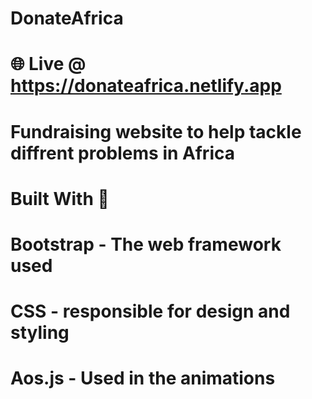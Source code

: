 # DonateAfrica

# 🌐 Live @ https://donateafrica.netlify.app

# Fundraising website to help tackle diffrent problems in Africa

# Built With 🔨
# Bootstrap - The web framework used
# CSS - responsible for design and styling
# Aos.js - Used in the animations
